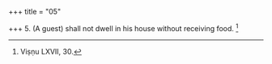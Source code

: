 +++
title = "05"

+++
5. (A guest) shall not dwell in his house without receiving food. [^5] 


[^5]:  Viṣṇu LXVII, 30.
